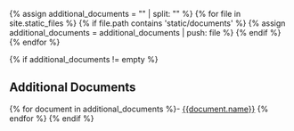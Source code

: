 {% assign additional_documents = "" | split: "" %}
{% for file in site.static_files %}
	{% if file.path contains 'static/documents' %}
		{% assign additional_documents = additional_documents | push: file %}
	{% endif %}
{% endfor %}


{% if additional_documents != empty %}
## Additional Documents
{% for document in additional_documents %}- <a href="{{document.path}}">{{document.name}}</a>
{% endfor %}
{% endif %}
